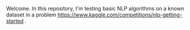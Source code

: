 Welcome. In this repository, I'm testing basic NLP algorithms on a known dataset in a problem https://www.kaggle.com/competitions/nlp-getting-started .
